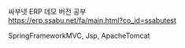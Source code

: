 싸부넷 ERP 데모 버전 공부 </br>
https://erp.ssabu.net/fa/main.html?co_id=ssabutest </br>

SpringFrameworkMVC, Jsp, ApacheTomcat</br>

